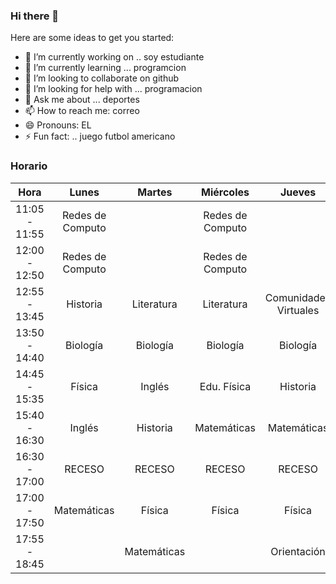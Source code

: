 ### Hi there 👋


Here are some ideas to get you started:

- 🔭 I’m currently working on ..  soy estudiante
- 🌱 I’m currently learning ...  programcion
- 👯 I’m looking to collaborate on  github
- 🤔 I’m looking for help with ... programacion
- 💬 Ask me about ...  deportes
- 📫 How to reach me:  correo
- 😄 Pronouns:  EL
- ⚡ Fun fact: .. juego futbol americano

### Horario
| Hora           | Lunes            | Martes      | Miércoles        | Jueves                | Viernes               |   
|:--------------:|:----------------:|:-----------:|:----------------:|:---------------------:|:---------------------:|
| 11:05 - 11:55  | Redes de Computo |             | Redes de Computo |                       |                       |   
| 12:00 - 12:50  | Redes de Computo |             | Redes de Computo |                       | Comunidades Virtuales |   
| 12:55 - 13:45  | Historia         | Literatura  | Literatura       | Comunidades Virtuales | Comunidades Virtuales |   
| 13:50 - 14:40  | Biología         | Biología    | Biología         | Biología              | Literatura            |   
| 14:45 - 15:35  | Física           | Inglés      | Edu. Física      | Historia              | Matemáticas           |   
| 15:40 - 16:30  | Inglés           | Historia    | Matemáticas      | Matemáticas           | Inglés                |   
| 16:30 - 17:00  | RECESO           | RECESO      | RECESO           | RECESO                | RECESO                |   
| 17:00 - 17:50  | Matemáticas      | Física      | Física           | Física                | Física                |   
| 17:55 - 18:45  |                  | Matemáticas |                  | Orientación           |                       |
